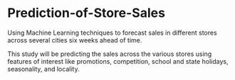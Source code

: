 # Prediction-of-Store-Sales
Using Machine Learning techniques to forecast sales in different stores across several cities six weeks ahead of time.

This study will be predicting the sales across the various stores using features of interest like promotions, competition, school and state holidays, seasonality, and locality.
